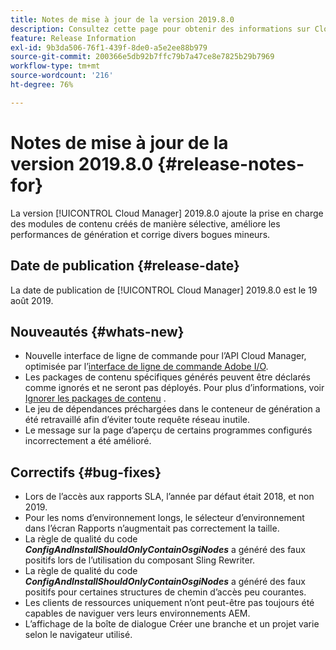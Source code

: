 ```yaml
---
title: Notes de mise à jour de la version 2019.8.0
description: Consultez cette page pour obtenir des informations sur Cloud Manager 2019.8.0.
feature: Release Information
exl-id: 9b3da506-76f1-439f-8de0-a5e2ee88b979
source-git-commit: 200366e5db92b7ffc79b7a47ce8e7825b29b7969
workflow-type: tm+mt
source-wordcount: '216'
ht-degree: 76%

---
```


# Notes de mise à jour de la version 2019.8.0 {#release-notes-for}

La version [!UICONTROL Cloud Manager] 2019.8.0 ajoute la prise en charge des modules de contenu créés de manière sélective, améliore les performances de génération et corrige divers bogues mineurs.

## Date de publication {#release-date}

La date de publication de [!UICONTROL Cloud Manager] 2019.8.0 est le 19 août 2019.

## Nouveautés {#whats-new}

* Nouvelle interface de ligne de commande pour l’API Cloud Manager, optimisée par l’[interface de ligne de commande Adobe I/O](https://github.com/adobe/aio-cli-plugin-cloudmanager).
* Les packages de contenu spécifiques générés peuvent être déclarés comme ignorés et ne seront pas déployés. Pour plus d’informations, voir [Ignorer les packages de contenu](/help/getting-started/project-setup.md#skipping-content-packages) .
* Le jeu de dépendances préchargées dans le conteneur de génération a été retravaillé afin d’éviter toute requête réseau inutile.
* Le message sur la page d’aperçu de certains programmes configurés incorrectement a été amélioré.

## Correctifs {#bug-fixes}

* Lors de l’accès aux rapports SLA, l’année par défaut était 2018, et non 2019.
* Pour les noms d’environnement longs, le sélecteur d’environnement dans l’écran Rapports n’augmentait pas correctement la taille.
* La règle de qualité du code ***ConfigAndInstallShouldOnlyContainOsgiNodes*** a généré des faux positifs lors de l’utilisation du composant Sling Rewriter.
* La règle de qualité du code ***ConfigAndInstallShouldOnlyContainOsgiNodes*** a généré des faux positifs pour certaines structures de chemin d’accès peu courantes.
* Les clients de ressources uniquement n’ont peut-être pas toujours été capables de naviguer vers leurs environnements AEM.
* L’affichage de la boîte de dialogue Créer une branche et un projet varie selon le navigateur utilisé.
